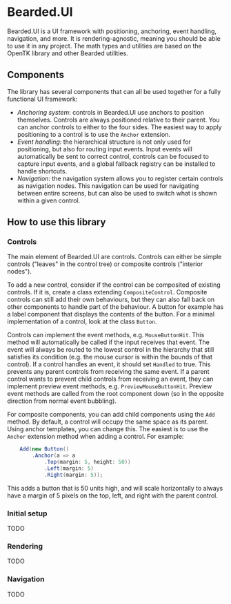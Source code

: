 # Bearded.UI

Bearded.UI is a UI framework with positioning, anchoring, event handling, navigation, and more. It is rendering-agnostic, meaning you should be able to use it in any project. The math types and utilities are based on the OpenTK library and other Bearded utilities.

## Components

The library has several components that can all be used together for a fully functional UI framework:

* _Anchoring system_: controls in Bearded.UI use anchors to position themselves. Controls are always positioned relative to their parent. You can anchor controls to either to the four sides. The easiest way to apply positioning to a control is to use the `Anchor` extension.
* _Event handling_: the hierarchical structure is not only used for positioning, but also for routing input events. Input events will automatically be sent to correct control, controls can be focused to capture input events, and a global fallback registry can be installed to handle shortcuts.
* _Navigation_: the navigation system allows you to register certain controls as navigation nodes. This navigation can be used for navigating between entire screens, but can also be used to switch what is shown within a given control.

## How to use this library

### Controls

The main element of Bearded.UI are controls. Controls can either be simple controls ("leaves" in the control tree) or composite controls ("interior nodes").

To add a new control, consider if the control can be composited of existing controls. If it is, create a class extending `CompositeControl`. Composite controls can still add their own behaviours, but they can also fall back on other components to handle part of the behaviour. A button for example has a label component that displays the contents of the button. For a minimal implementation of a control, look at the class `Button`.

Controls can implement the event methods, e.g. `MouseButtonHit`. This method will automatically be called if the input receives that event. The event will always be routed to the lowest control in the hierarchy that still satisfies its condition (e.g. the mouse cursor is within the bounds of that control). If a control handles an event, it should set `Handled` to true. This prevents any parent controls from receiving the same event. If a parent control wants to prevent child controls from receiving an event, they can implement preview event methods, e.g. `PreviewMouseButtonHit`. Preview event methods are called from the root component down (so in the opposite direction from normal event bubbling).

For composite components, you can add child components using the `Add` method. By default, a control will occupy the same space as its parent. Using anchor templates, you can change this. The easiest is to use the `Anchor` extension method when adding a control. For example:

```cs
    Add(new Button()
        .Anchor(a => a
            .Top(margin: 5, height: 50))
            .Left(margin: 5)
            .Right(margin: 5));
```

This adds a button that is 50 units high, and will scale horizontally to always have a margin of 5 pixels on the top, left, and right with the parent control.

### Initial setup

TODO

### Rendering

TODO

### Navigation

TODO
